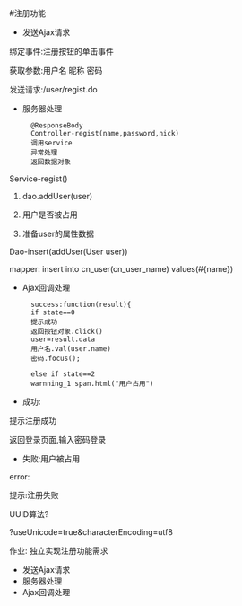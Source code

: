 #注册功能
- 发送Ajax请求

绑定事件:注册按钮的单击事件

获取参数:用户名 昵称 密码

发送请求:/user/regist.do

- 服务器处理

		@ResponseBody
		Controller-regist(name,password,nick)
		调用service
		异常处理
		返回数据对象

Service-regist()

1. dao.addUser(user)

2. 用户是否被占用

3. 准备user的属性数据

Dao-insert(addUser(User user))

mapper:
insert into cn_user(cn_user_name) values(#{name})

- Ajax回调处理

		success:function(result){
		if state==0
		提示成功
		返回按钮对象.click()
		user=result.data
		用户名.val(user.name)
		密码.focus();

		else if state==2
		warnning_1 span.html("用户占用")

- 成功:

提示注册成功

返回登录页面,输入密码登录

- 失败:用户被占用

error:

提示:注册失败

UUID算法?

?useUnicode=true&amp;characterEncoding=utf8

作业:
独立实现注册功能需求
- 发送Ajax请求
- 服务器处理
- Ajax回调处理











